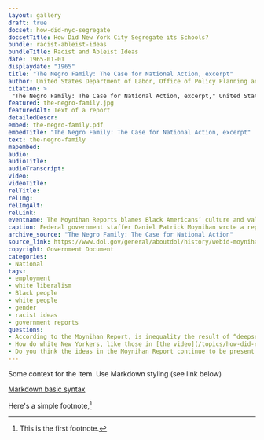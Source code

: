 ```yaml
--- 
layout: gallery
draft: true
docset: how-did-nyc-segregate
docsetTitle: How Did New York City Segregate its Schools?
bundle: racist-ableist-ideas
bundleTitle: Racist and Ableist Ideas
date: 1965-01-01
displaydate: "1965"
title: "The Negro Family: The Case for National Action, excerpt"
author: United States Department of Labor, Office of Policy Planning and Research
citation: >
 "The Negro Family: The Case for National Action, excerpt," United States Department of Labor, Office of Policy Planning and Research, in New York City Civil Rights History Project, Accessed: [Month Day, Year], https://nyccivilrightshistory.org/gallery/the-negro-family.
featured: the-negro-family.jpg
featuredAlt: Text of a report
detailedDescr: 
embed: the-negro-family.pdf
embedTitle: "The Negro Family: The Case for National Action, excerpt"
text: the-negro-family
mapembed: 
audio: 
audioTitle: 
audioTranscript: 
video: 
videoTitle: 
relTitle: 
relImg: 
relImgAlt: 
relLink: 
eventname: The Moynihan Reports blames Black Americans’ culture and values for their poverty.
caption: Federal government staffer Daniel Patrick Moynihan wrote a report that claimed to explain Black poverty by criticizing Black family structure and culture.
archive_source: "The Negro Family: The Case for National Action"
source_link: https://www.dol.gov/general/aboutdol/history/webid-moynihan
copyright: Government Document
categories: 
- National
tags: 
- employment
- white liberalism
- Black people
- white people
- gender
- racist ideas
- government reports
questions: 
- According to the Moynihan Report, is inequality the result of “deepseated structural distortions in the life of the Negro American” or the “tangle of pathology”? Do you find this argument persuasive? 
- How do white New Yorkers, like those in [the video](/topics/how-did-nyc-segregate/racist-ideas-public-discourse/mark-twain-on-51st-state-2), use the racist ideas expressed in the Moynihan Report in their attempts to justify segregation and antiblack racism?
- Do you think the ideas in the Moynihan Report continue to be present today?
--- 
```


Some context for the item. Use Markdown styling (see link below)

[Markdown basic syntax](https://www.markdownguide.org/basic-syntax/)

Here's a simple footnote,[^1]

[^1]: This is the first footnote.
